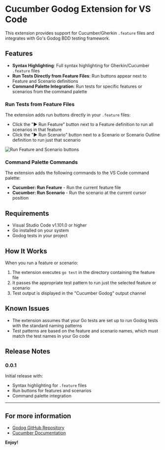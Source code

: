 # Cucumber Godog Extension for VS Code

This extension provides support for Cucumber/Gherkin `.feature` files and integrates with Go's Godog BDD testing framework.

## Features

- **Syntax Highlighting**: Full syntax highlighting for Gherkin/Cucumber `.feature` files
- **Run Tests Directly from Feature Files**: Run buttons appear next to Feature and Scenario definitions
- **Command Palette Integration**: Run tests for specific features or scenarios from the command palette

### Run Tests from Feature Files

The extension adds run buttons directly in your `.feature` files:

- Click the "▶ Run Feature" button next to a Feature definition to run all scenarios in that feature
- Click the "▶ Run Scenario" button next to a Scenario or Scenario Outline definition to run just that scenario

![Run Feature and Scenario buttons](images/run-buttons.png)

### Command Palette Commands

The extension adds the following commands to the VS Code command palette:

- **Cucumber: Run Feature** - Run the current feature file
- **Cucumber: Run Scenario** - Run the scenario at the current cursor position

## Requirements

- Visual Studio Code v1.101.0 or higher
- Go installed on your system
- Godog tests in your project

## How It Works

When you run a feature or scenario:

1. The extension executes `go test` in the directory containing the feature file
2. It passes the appropriate test pattern to run just the selected feature or scenario
3. Test output is displayed in the "Cucumber Godog" output channel

## Known Issues

- The extension assumes that your Go tests are set up to run Godog tests with the standard naming patterns
- Test patterns are based on the feature and scenario names, which must match the test names in your Go code

## Release Notes

### 0.0.1

Initial release with:
- Syntax highlighting for `.feature` files
- Run buttons for features and scenarios
- Command palette integration

---

## For more information

* [Godog GitHub Repository](https://github.com/cucumber/godog)
* [Cucumber Documentation](https://cucumber.io/docs/cucumber/)

**Enjoy!**
